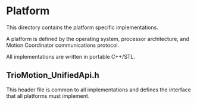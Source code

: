 # Platform #

This directory contains the platform specific implementations.

A platform is defined by the operating system, processor architecture, and Motion Coordinator communications protocol.

All implementations are written in portable C++/STL.

## TrioMotion_UnifiedApi.h ##

This header file is common to all implementations and defines the interface that all platforms must implement.